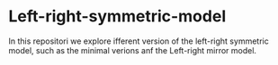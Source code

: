 # Left-right-symmetric-model
In this repositori we explore ifferent version of the left-right symmetric model, such as the minimal verions anf the Left-right mirror model.
